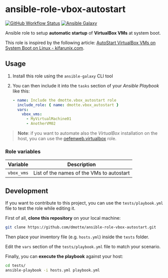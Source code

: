 # ansible-role-vbox-autostart

[![GitHub Workflow Status](https://img.shields.io/github/workflow/status/dmotte/ansible-role-vbox-autostart/release?logo=github&style=flat-square)](https://github.com/dmotte/ansible-role-vbox-autostart/actions)
[![Ansible Galaxy](https://img.shields.io/badge/galaxy-dmotte.vbox__autostart-blueviolet?logo=ansible&style=flat-square)](https://galaxy.ansible.com/dmotte/vbox_autostart)

Ansible role to setup **automatic startup** of **VirtualBox VMs** at system boot.

This role is inspired by the following article: [AutoStart VirtualBox VMs on System Boot on Linux - kifarunix.com](https://kifarunix.com/autostart-virtualbox-vms-on-system-boot-on-linux/).

## Usage

1. Install this role using the `ansible-galaxy` CLI tool
2. You can then include it into the `tasks` section of your _Ansible Playbook_ like this:

   ```yaml
   - name: Include the dmotte.vbox_autostart role
     include_role: { name: dmotte.vbox_autostart }
     vars:
       vbox_vms:
         - MyVirtualMachine01
         - AnotherVM02
   ```

> **Note**: if you want to automate also the _VirtualBox_ installation on the host, you can use the [oefenweb.virtualbox](https://galaxy.ansible.com/oefenweb/virtualbox) role.

### Role variables

| Variable   | Description                               |
| ---------- | ----------------------------------------- |
| `vbox_vms` | List of the names of the VMs to autostart |

## Development

If you want to contribute to this project, you can use the `tests/playbook.yml` file to test the role while editing it.

First of all, **clone this repository** on your local machine:

```bash
git clone https://github.com/dmotte/ansible-role-vbox-autostart.git
```

Then place your inventory file (e.g. `hosts.yml`) inside the `tests` folder.

Edit the `vars` section of the `tests/playbook.yml` file to match your scenario.

Finally, you can **execute the playbook** against your host:

```bash
cd tests/
ansible-playbook -i hosts.yml playbook.yml
```
